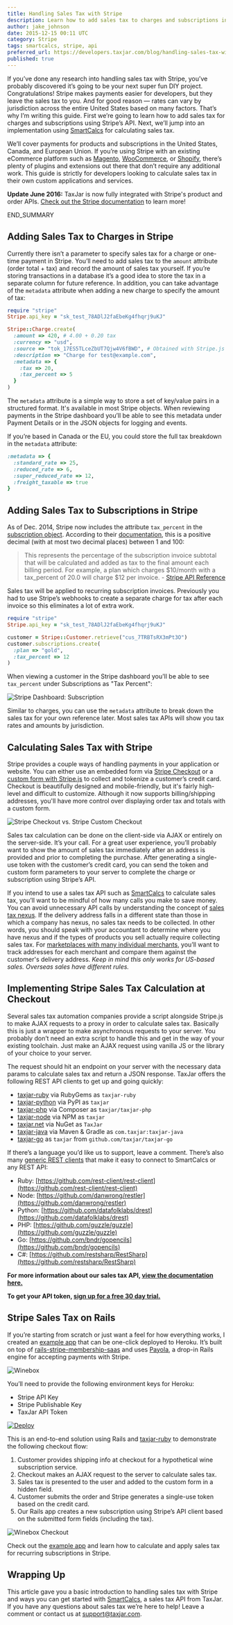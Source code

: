 ```yaml
---
title: Handling Sales Tax with Stripe
description: Learn how to add sales tax to charges and subscriptions in Stripe along with a Rails example for calculating sales tax using SmartCalcs.
author: jake_johnson
date: 2015-12-15 00:11 UTC
category: Stripe
tags: smartcalcs, stripe, api
preferred_url: https://developers.taxjar.com/blog/handling-sales-tax-with-stripe/
published: true
---
```


If you’ve done any research into handling sales tax with Stripe, you’ve probably discovered it’s going to be your next super fun DIY project. Congratulations! Stripe makes payments easier for developers, but they leave the sales tax to you. And for good reason — rates can vary by jurisdiction across the entire United States based on many factors. That’s why I’m writing this guide. First we’re going to learn how to add sales tax for charges and subscriptions using Stripe’s API. Next, we’ll jump into an implementation using [SmartCalcs](https://www.taxjar.com/smartcalcs/) for calculating sales tax.

We’ll cover payments for products and subscriptions in the United States, Canada, and European Union. If you’re using Stripe with an existing eCommerce platform such as [Magento](https://github.com/taxjar/taxjar-magento-extension), [WooCommerce](https://github.com/taxjar/taxjar-woocommerce-plugin), or [Shopify](https://apps.shopify.com/taxjar), there’s plenty of plugins and extensions out there that don’t require any additional work. This guide is strictly for developers looking to calculate sales tax in their own custom applications and services.

**Update June 2016:** TaxJar is now fully integrated with Stripe's product and order APIs. [Check out the Stripe documentation](https://stripe.com/docs/relay/taxjar) to learn more!

END_SUMMARY

## Adding Sales Tax to Charges in Stripe

Currently there isn’t a parameter to specify sales tax for a charge or one-time payment in Stripe. You’ll need to add sales tax to the `amount` attribute (order total + tax) and record the amount of sales tax yourself. If you’re storing transactions in a database it’s a good idea to store the tax in a separate column for future reference. In addition, you can take advantage of the `metadata` attribute when adding a new charge to specify the amount of tax:

```ruby
require "stripe"
Stripe.api_key = "sk_test_78ADlJ2faEbeKg4fhqrj9uKJ"

Stripe::Charge.create(
  :amount => 420, # 4.00 + 0.20 tax
  :currency => "usd",
  :source => "tok_17ES5TLceZbUT7Qjw4V6fBWD", # Obtained with Stripe.js
  :description => "Charge for test@example.com",
  :metadata => {
    :tax => 20,
    :tax_percent => 5
  }
)
```

The `metadata` attribute is a simple way to store a set of key/value pairs in a structured format. It's available in most Stripe objects. When reviewing payments in the Stripe dashboard you’ll be able to see this metadata under Payment Details or in the JSON objects for logging and events.

If you’re based in Canada or the EU, you could store the full tax breakdown in the `metadata` attribute:

```ruby
:metadata => {
  :standard_rate => 25,
  :reduced_rate => 6,
  :super_reduced_rate => 12,
  :freight_taxable => true
}
```

## Adding Sales Tax to Subscriptions in Stripe

As of Dec. 2014, Stripe now includes the attribute `tax_percent` in the [subscription object](https://stripe.com/docs/api#subscription_object). According to their [documentation](https://stripe.com/docs/api), this is a positive decimal (with at most two decimal places) between 1 and 100:

> This represents the percentage of the subscription invoice subtotal that will be calculated and added as tax to the final amount each billing period. For example, a plan which charges $10/month with a tax_percent of 20.0 will charge $12 per invoice. - [Stripe API Reference](https://stripe.com/docs/api#create_subscription)

Sales tax will be applied to recurring subscription invoices. Previously you had to use Stripe’s webhooks to create a separate charge for tax after each invoice so this eliminates a lot of extra work.

```ruby
require "stripe"
Stripe.api_key = "sk_test_78ADlJ2faEbeKg4fhqrj9uKJ"

customer = Stripe::Customer.retrieve("cus_7TRBTsRX3mPt3O")
customer.subscriptions.create(
  :plan => "gold",
  :tax_percent => 12
)
```

When viewing a customer in the Stripe dashboard you'll be able to see `tax_percent` under Subscriptions as "Tax Percent":

![Stripe Dashboard: Subscription](/images/blog/handling-sales-tax-with-stripe/stripe-subscriptions.png)

Similar to charges, you can use the `metadata` attribute to break down the sales tax for your own reference later. Most sales tax APIs will show you tax rates and amounts by jurisdiction.

## Calculating Sales Tax with Stripe

Stripe provides a couple ways of handling payments in your application or website. You can either use an embedded form via [Stripe Checkout](https://stripe.com/docs/checkout) or a [custom form with Stripe.js](https://stripe.com/docs/stripe.js) to collect and tokenize a customer’s credit card. Checkout is beautifully designed and mobile-friendly, but it's fairly high-level and difficult to customize. Although it now supports billing/shipping addresses, you'll have more control over displaying order tax and totals with a custom form.

![Stripe Checkout vs. Stripe Custom Checkout](/images/blog/handling-sales-tax-with-stripe/stripe-checkouts.jpg)

Sales tax calculation can be done on the client-side via AJAX or entirely on the server-side. It’s your call. For a great user experience, you’ll probably want to show the amount of sales tax immediately after an address is provided and prior to completing the purchase. After generating a single-use token with the customer’s credit card, you can send the token and custom form parameters to your server to complete the charge or subscription using Stripe’s API.

If you intend to use a sales tax API such as [SmartCalcs](https://www.taxjar.com/smartcalcs/) to calculate sales tax, you’ll want to be mindful of how many calls you make to save money. You can avoid unnecessary API calls by understanding the concept of [sales tax nexus](https://blog.taxjar.com/sales-tax-nexus-definition/). If the delivery address falls in a different state than those in which a company has nexus, no sales tax needs to be collected. In other words, you should speak with your accountant to determine where you have nexus and if the types of products you sell actually require collecting sales tax. For [marketplaces with many individual merchants](https://developers.taxjar.com/api/guides/#marketplaces), you’ll want to track addresses for each merchant and compare them against the customer's delivery address. *Keep in mind this only works for US-based sales. Overseas sales have different rules.*

## Implementing Stripe Sales Tax Calculation at Checkout

Several sales tax automation companies provide a script alongside Stripe.js to make AJAX requests to a proxy in order to calculate sales tax. Basically this is just a wrapper to make asynchronous requests to your server. You probably don’t need an extra script to handle this and get in the way of your existing toolchain. Just make an AJAX request using vanilla JS or the library of your choice to your server.

The request should hit an endpoint on your server with the necessary data params to calculate sales tax and return a JSON response. TaxJar offers the following REST API clients to get up and going quickly:

- [taxjar-ruby](https://github.com/taxjar/taxjar-ruby) via RubyGems as `taxjar-ruby`
- [taxjar-python](https://github.com/taxjar/taxjar-python) via PyPI as `taxjar`
- [taxjar-php](https://github.com/taxjar/taxjar-php) via Composer as `taxjar/taxjar-php`
- [taxjar-node](https://github.com/taxjar/taxjar-node) via NPM as `taxjar`
- [taxjar.net](https://github.com/taxjar/taxjar.net) via NuGet as `TaxJar`
- [taxjar-java](https://github.com/taxjar/taxjar-java) via Maven & Gradle as `com.taxjar:taxjar-java`
- [taxjar-go](https://github.com/taxjar/taxjar-go) as `taxjar` from `github.com/taxjar/taxjar-go`

If there’s a language you’d like us to support, leave a comment. There’s also many [generic REST clients](https://github.com/marmelab/awesome-rest#clients) that make it easy to connect to SmartCalcs or any REST API:

- Ruby: [https://github.com/rest-client/rest-client](https://github.com/rest-client/rest-client)
- Node: [https://github.com/danwrong/restler](https://github.com/danwrong/restler)
- Python: [https://github.com/datafolklabs/drest](https://github.com/datafolklabs/drest)
- PHP: [https://github.com/guzzle/guzzle](https://github.com/guzzle/guzzle)
- Go: [https://github.com/bndr/gopencils](https://github.com/bndr/gopencils)
- C#: [https://github.com/restsharp/RestSharp](https://github.com/restsharp/RestSharp)

**For more information about our sales tax API, [view the documentation here.](https://developers.taxjar.com/api/)**

**To get your API token, [sign up for a free 30 day trial.](https://www.taxjar.com/api/)**

## Stripe Sales Tax on Rails

If you’re starting from scratch or just want a feel for how everything works, I created an [example app](https://github.com/taxjar/rails-stripe-sales-tax-sample) that can be one-click deployed to Heroku. It’s built on top of [rails-stripe-membership-saas](https://github.com/RailsApps/rails-stripe-membership-saas) and uses [Payola](https://github.com/peterkeen/payola), a drop-in Rails engine for accepting payments with Stripe.

![Winebox](/images/blog/handling-sales-tax-with-stripe/winebox.jpg)

You’ll need to provide the following environment keys for Heroku:

- Stripe API Key
- Stripe Publishable Key
- TaxJar API Token

[![Deploy](https://www.herokucdn.com/deploy/button.svg)](https://heroku.com/deploy?template=https://github.com/taxjar/rails-stripe-sales-tax-sample)

This is an end-to-end solution using Rails and [taxjar-ruby](https://github.com/taxjar/taxjar-ruby) to demonstrate the following checkout flow:

1. Customer provides shipping info at checkout for a hypothetical wine subscription service.
2. Checkout makes an AJAX request to the server to calculate sales tax.
3. Sales tax is presented to the user and added to the custom form in a hidden field.
4. Customer submits the order and Stripe generates a single-use token based on the credit card.
5. Our Rails app creates a new subscription using Stripe’s API client based on the submitted form fields (including the tax).

![Winebox Checkout](/images/blog/handling-sales-tax-with-stripe/winebox-checkout.jpg)

Check out the [example app](https://github.com/taxjar/rails-stripe-sales-tax-sample) and learn how to calculate and apply sales tax for recurring subscriptions in Stripe.

## Wrapping Up

This article gave you a basic introduction to handling sales tax with Stripe and ways you can get started with [SmartCalcs](https://www.taxjar.com/smartcalcs/), a sales tax API from TaxJar. If you have any questions about sales tax we’re here to help! Leave a comment or contact us at [support@taxjar.com](mailto:support@taxjar.com).
